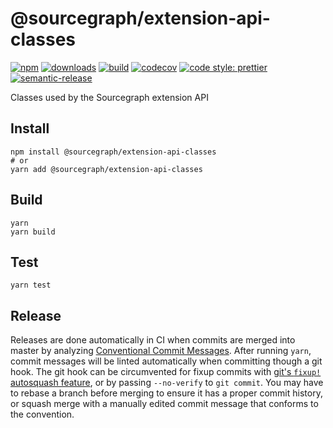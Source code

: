 # @sourcegraph/extension-api-classes

[![npm](https://img.shields.io/npm/v/@sourcegraph/extension-api-classes.svg)](https://www.npmjs.com/package/@sourcegraph/extension-api-classes)
[![downloads](https://img.shields.io/npm/dt/@sourcegraph/extension-api-classes.svg)](https://www.npmjs.com/package/@sourcegraph/extension-api-classes)
[![build](https://travis-ci.org/sourcegraph/extension-api-classes.svg?branch=master)](https://travis-ci.org/sourcegraph/extension-api-classes)
[![codecov](https://codecov.io/gh/sourcegraph/extension-api-classes/branch/master/graph/badge.svg?token=k6ajjWygaW)](https://codecov.io/gh/sourcegraph/extension-api-classes)
[![code style: prettier](https://img.shields.io/badge/code_style-prettier-ff69b4.svg)](https://github.com/prettier/prettier)
[![semantic-release](https://img.shields.io/badge/%20%20%F0%9F%93%A6%F0%9F%9A%80-semantic--release-e10079.svg)](https://github.com/semantic-release/semantic-release)

Classes used by the Sourcegraph extension API

## Install

```
npm install @sourcegraph/extension-api-classes
# or
yarn add @sourcegraph/extension-api-classes
```

## Build

```
yarn
yarn build
```

## Test

```
yarn test
```

## Release

Releases are done automatically in CI when commits are merged into master by analyzing [Conventional Commit Messages](https://conventionalcommits.org/).
After running `yarn`, commit messages will be linted automatically when committing though a git hook.
The git hook can be circumvented for fixup commits with [git's `fixup!` autosquash feature](https://fle.github.io/git-tip-keep-your-branch-clean-with-fixup-and-autosquash.html), or by passing `--no-verify` to `git commit`.
You may have to rebase a branch before merging to ensure it has a proper commit history, or squash merge with a manually edited commit message that conforms to the convention.
